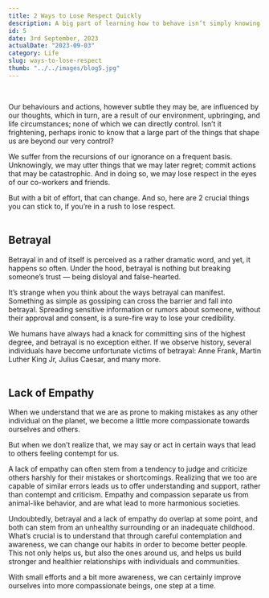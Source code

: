 ```yaml
---
title: 2 Ways to Lose Respect Quickly
description: A big part of learning how to behave isn’t simply knowing what to do, but more importantly, knowing what NOT to do.
id: 5
date: 3rd September, 2023
actualDate: "2023-09-03"
category: Life
slug: ways-to-lose-respect
thumb: "../../images/blog5.jpg"
---
```

 
<br />

Our behaviours and actions, however subtle they may be, are influenced by our thoughts, which in turn, are a result of our environment, upbringing, and life circumstances; none of which we can directly control. Isn’t it frightening, perhaps ironic to know that a large part of the things that shape us are beyond our very control?<br />

We suffer from the recursions of our ignorance on a frequent basis. Unknowingly, we may utter things that we may later regret; commit actions that may be catastrophic. And in doing so, we may lose respect in the eyes of our co-workers and friends. <br />

But with a bit of effort, that can change. And so, here are 2 crucial things you can stick to, if you’re in a rush to lose respect.
<br /><br />

## Betrayal
Betrayal in and of itself is perceived as a rather dramatic word, and yet, it happens so often. Under the hood, betrayal is nothing but breaking someone’s trust — being disloyal and false-hearted.<br />

It’s strange when you think about the ways betrayal can manifest. Something as simple as gossiping can cross the barrier and fall into betrayal. Spreading sensitive information or rumors about someone, without their approval and consent, is a sure-fire way to lose your credibility.<br />

We humans have always had a knack for committing sins of the highest degree, and betrayal is no exception either. If we observe history, several individuals have become unfortunate victims of betrayal: Anne Frank, Martin Luther King Jr, Julius Caesar, and many more. 
<br /><br />

## Lack of Empathy
When we understand that we are as prone to making mistakes as any other individual on the planet, we become a little more compassionate towards ourselves and others.<br />

But when we don’t realize that, we may say or act in certain ways that lead to others feeling contempt for us.<br />

A lack of empathy can often stem from a tendency to judge and criticize others harshly for their mistakes or shortcomings. Realizing that we too are capable of similar errors leads us to offer understanding and support, rather than contempt and criticism. Empathy and compassion separate us from animal-like behavior, and are what lead to more harmonious societies.<br />

Undoubtedly, betrayal and a lack of empathy do overlap at some point, and both can stem from an unhealthy surrounding or an inadequate childhood. What’s crucial is to understand that through careful contemplation and awareness, we can change our habits in order to become better people. This not only helps us, but also the ones around us, and helps us build stronger and healthier relationships with individuals and communities.<br />

With small efforts and a bit more awareness, we can certainly improve ourselves into more compassionate beings, one step at a time.

